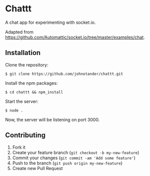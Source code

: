 # Chattt

A chat app for experimenting with socket.io.

Adapted from <https://github.com/Automattic/socket.io/tree/master/examples/chat>.

## Installation

Clone the repository:

```
$ git clone https://github.com/johnotander/chattt.git
```

Install the npm packages:

```
$ cd chattt && npm_install
```

Start the server:

```
$ node .
```

Now, the server will be listening on port 3000.

## Contributing

1. Fork it
2. Create your feature branch (`git checkout -b my-new-feature`)
3. Commit your changes (`git commit -am 'Add some feature'`)
4. Push to the branch (`git push origin my-new-feature`)
5. Create new Pull Request

